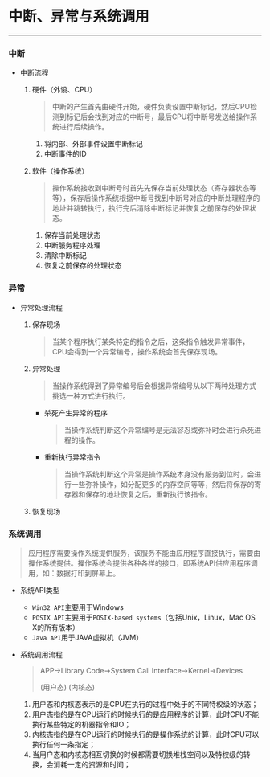 # 中断、异常与系统调用

---

### 中断

- 中断流程

  1. 硬件（外设、CPU）

     > 中断的产生首先由硬件开始，硬件负责设置中断标记，然后CPU检测到标记后会找到对应的中断号，最后CPU将中断号发送给操作系统进行后续操作。

     1. 将内部、外部事件设置中断标记
     2. 中断事件的ID

  2. 软件（操作系统）

     > 操作系统接收到中断号时首先先保存当前处理状态（寄存器状态等等），保存后操作系统根据中断号找到中断号对应的中断处理程序的地址并跳转执行，执行完后清除中断标记并恢复之前保存的处理状态。

     1. 保存当前处理状态
     2. 中断服务程序处理
     3. 清除中断标记
     4. 恢复之前保存的处理状态

### 异常

- 异常处理流程

  1. 保存现场

     > 当某个程序执行某条特定的指令之后，这条指令触发异常事件，CPU会得到一个异常编号，操作系统会首先保存现场。

  2. 异常处理

     > 当操作系统得到了异常编号后会根据异常编号从以下两种处理方式挑选一种方式进行执行。

     - 杀死产生异常的程序

       > 当操作系统判断这个异常编号是无法容忍或弥补时会进行杀死进程的操作。

     - 重新执行异常指令

       > 当操作系统判断这个异常是操作系统本身没有服务到位时，会进行一些弥补操作，如分配更多的内存空间等等，然后将保存的寄存器和保存的地址恢复之后，重新执行该指令。

  3. 恢复现场

### 系统调用

> 应用程序需要操作系统提供服务，该服务不能由应用程序直接执行，需要由操作系统提供。操作系统会提供各种各样的接口，即系统API供应用程序调用，如：数据打印到屏幕上。

- 系统API类型

  - `Win32 API`主要用于Windows
  - `POSIX API`主要用于`POSIX-based systems`（包括Unix，Linux，Mac OS X的所有版本）
  - `Java API`用于JAVA虚拟机（JVM）

- 系统调用流程

  > APP->Library Code->System Call Interface->Kernel->Devices
  >
  > (用户态)                                                           (内核态)

  1. 用户态和内核态表示的是CPU在执行的过程中处于的不同特权级的状态；
  2. 用户态指的是在CPU运行的时候执行的是应用程序的计算，此时CPU不能执行某些特定的机器指令和IO；
  3. 内核态指的是在CPU运行的时候执行的是操作系统的计算，此时CPU可以执行任何一条指定；
  4. 当用户态和内核态相互切换的时候都需要切换堆栈空间以及特权级的转换，会消耗一定的资源和时间；